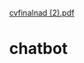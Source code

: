 [cvfinalnad (2).pdf](https://github.com/nadas123x/chatbot/files/9638839/cvfinalnad.2.pdf)
# chatbot
